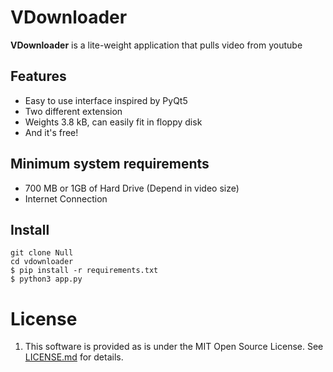 #  VDownloader

**VDownloader** is a lite-weight application that pulls video from youtube

## Features

+ Easy to use interface inspired by PyQt5
+ Two different extension
+ Weights 3.8 kB, can easily fit in floppy disk
+ And it's free!

## Minimum system requirements

+ 700 MB or 1GB of Hard Drive (Depend in video size)
+ Internet Connection

## Install
```
git clone Null
cd vdownloader
$ pip install -r requirements.txt
$ python3 app.py
```

# License

1. This software is provided as is under the MIT Open Source License. See [LICENSE.md](/LICENSE.md) for details.

